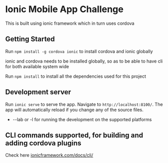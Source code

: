 # Ionic Mobile App Challenge
This is built using ionic framework which in turn uses cordova

## Getting Started

Run `npm install -g cordova ionic` to install cordova and ionic globally

ionic and cordova needs to be installed globally, so as to be able to have cli for both available system wide

Run `npm install` to install all the dependencies used for this project

## Development server
Run `ionic serve` to serve the app. Navigate to `http://localhost:8100/`. The app will automatically reload if you change any of the source files.
* --lab or -l for running the development on the supported platforms

## CLI commands supported, for building and adding cordova plugins
Check here [ionicframework.com/docs/cli/](ionicframework.com/docs/cli/) 
